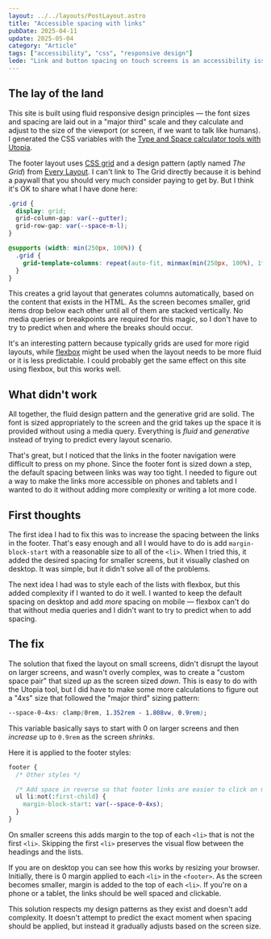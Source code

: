 ```yaml
---
layout: ../../layouts/PostLayout.astro
title: "Accessible spacing with links"
pubDate: 2025-04-11
update: 2025-05-04
category: "Article"
tags: ["accessibility", "css", "responsive design"]
lede: "Link and button spacing on touch screens is an accessibility issue. If we place links too close together some users may find it difficult to tap the right thing. I noticed the links in the footer on this site were very close on my phone, so here are some of the considerations I had and the solution I came up with to fix this."
---
```


## The lay of the land

This site is built using fluid responsive design principles — the font sizes and spacing are laid out in a "major third" scale and they calculate and adjust to the size of the viewport (or screen, if we want to talk like humans). I generated the CSS variables with the [Type and Space calculator tools with Utopia](https://utopia.fyi/type/calculator?c=320,18,1.25,1240,20,1.25,5,2,&s=0.75|0.5|0.25,1.5|2|3|4|6,s-l&g=s,l,xl,12).

The footer layout uses [CSS grid](https://css-tricks.com/snippets/css/complete-guide-grid/) and a design pattern (aptly named _The Grid_) from [Every Layout](https://every-layout.dev/). I can't link to The Grid directly because it is behind a paywall that you should very much consider paying to get by. But I think it's OK to share what I have done here:

```css
.grid {
  display: grid;
  grid-column-gap: var(--gutter);
  grid-row-gap: var(--space-m-l);
}

@supports (width: min(250px, 100%)) {
  .grid {
    grid-template-columns: repeat(auto-fit, minmax(min(250px, 100%), 1fr));
  }
}
```

This creates a grid layout that generates columns automatically, based on the content that exists in the HTML. As the screen becomes smaller, grid items drop below each other until all of them are stacked vertically. No media queries or breakpoints are required for this magic, so I don't have to try to predict when and where the breaks should occur.

It's an interesting pattern because typically grids are used for more rigid layouts, while [flexbox](https://css-tricks.com/snippets/css/a-guide-to-flexbox/) might be used when the layout needs to be more fluid or it is less predictable. I could probably get the same effect on this site using flexbox, but this works well.

## What didn't work

All together, the fluid design pattern and the generative grid are solid. The font is sized appropriately to the screen and the grid takes up the space it is provided without using a media query. Everything is _fluid_ and _generative_ instead of trying to predict every layout scenario.

That's great, but I noticed that the links in the footer navigation were difficult to press on my phone. Since the footer font is sized down a step, the default spacing between links was way too tight. I needed to figure out a way to make the links more accessible on phones and tablets and I wanted to do it without adding more complexity or writing a lot more code.

## First thoughts

The first idea I had to fix this was to increase the spacing between the links in the footer. That's easy enough and all I would have to do is add `margin-block-start` with a reasonable size to all of the `<li>`. When I tried this, it added the desired spacing for smaller screens, but it visually clashed on desktop. It was simple, but it didn't solve all of the problems.

The next idea I had was to style each of the lists with flexbox, but this added complexity if I wanted to do it well. I wanted to keep the default spacing on desktop and add _more_ spacing on mobile — flexbox can't do that without media queries and I didn't want to try to predict when to add spacing.

## The fix

The solution that fixed the layout on small screens, didn't disrupt the layout on larger screens, and wasn't overly complex, was to create a "custom space pair" that sized _up_ as the screen sized _down_. This is easy to do with the Utopia tool, but I did have to make some more calculations to figure out a "4xs" size that followed the "major third" sizing pattern:

```css
--space-0-4xs: clamp(0rem, 1.352rem - 1.808vw, 0.9rem);
```

This variable basically says to start with 0 on larger screens and then _increase_ up to `0.9rem` as the screen _shrinks_.

Here it is applied to the footer styles:

```css
footer {
  /* Other styles */

  /* Add space in reverse so that footer links are easier to click on mobile */
  ul li:not(:first-child) {
    margin-block-start: var(--space-0-4xs);
  }
}
```

On smaller screens this adds margin to the top of each `<li>` that is not the first `<li>`. Skipping the first `<li>` preserves the visual flow between the headings and the lists.

If you are on desktop you can see how this works by resizing your browser. Initially, there is 0 margin applied to each `<li>` in the `<footer>`. As the screen becomes smaller, margin is added to the top of each `<li>`. If you're on a phone or a tablet, the links should be well spaced and clickable.

This solution respects my design patterns as they exist and doesn't add complexity. It doesn't attempt to predict the exact moment when spacing should be applied, but instead it gradually adjusts based on the screen size.
